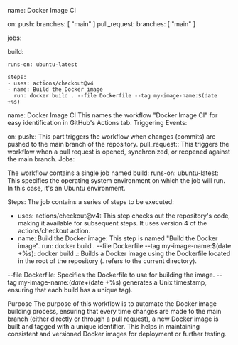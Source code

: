 name: Docker Image CI

on:
  push:
    branches: [ "main" ]
  pull_request:
    branches: [ "main" ]

jobs:

  build:

    runs-on: ubuntu-latest

    steps:
    - uses: actions/checkout@v4
    - name: Build the Docker image
      run: docker build . --file Dockerfile --tag my-image-name:$(date +%s)


name: Docker Image CI
This names the workflow "Docker Image CI" for easy identification in GitHub's Actions tab.
Triggering Events:

on:
push:: This part triggers the workflow when changes (commits) are pushed to the main branch of the repository.
pull_request:: This triggers the workflow when a pull request is opened, synchronized, or reopened against the main branch.
Jobs:

The workflow contains a single job named build:
runs-on: ubuntu-latest: This specifies the operating system environment on which the job will run. In this case, it's an Ubuntu environment.

Steps:
The job contains a series of steps to be executed:
- uses: actions/checkout@v4: This step checks out the repository's code, making it available for subsequent steps. It uses version 4 of the actions/checkout action.
- name: Build the Docker image: This step is named "Build the Docker image".
run: docker build . --file Dockerfile --tag my-image-name:$(date +%s):
docker build .: Builds a Docker image using the Dockerfile located in the root of the repository (. refers to the current directory).

--file Dockerfile: Specifies the Dockerfile to use for building the image.
--tag my-image-name:$(date +%s): Tags the built Docker image with a name (my-image-name) followed by a unique timestamp ($(date +%s) generates a Unix timestamp, ensuring that each build has a unique tag).

Purpose
The purpose of this workflow is to automate the Docker image building process, ensuring that every time changes are made to the main branch (either directly or through a pull request), a new Docker image is built and tagged with a unique identifier. This helps in maintaining consistent and versioned Docker images for deployment or further testing.